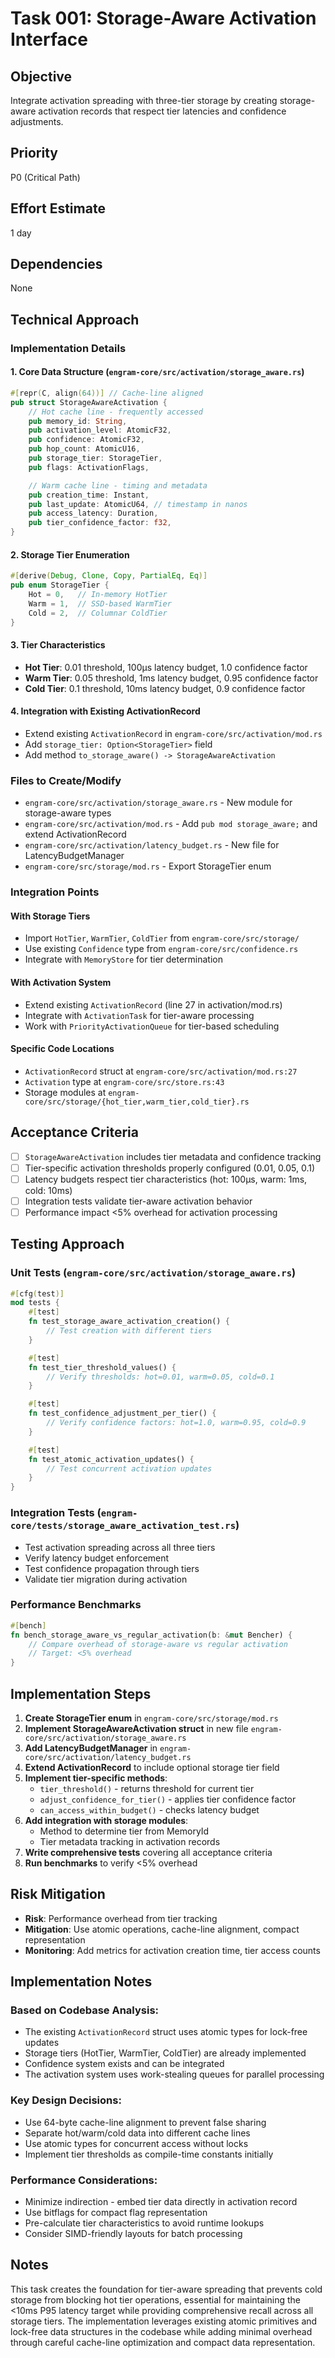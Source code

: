 # Task 001: Storage-Aware Activation Interface

## Objective
Integrate activation spreading with three-tier storage by creating storage-aware activation records that respect tier latencies and confidence adjustments.

## Priority
P0 (Critical Path)

## Effort Estimate
1 day

## Dependencies
None

## Technical Approach

### Implementation Details

#### 1. Core Data Structure (`engram-core/src/activation/storage_aware.rs`)
```rust
#[repr(C, align(64))] // Cache-line aligned
pub struct StorageAwareActivation {
    // Hot cache line - frequently accessed
    pub memory_id: String,
    pub activation_level: AtomicF32,
    pub confidence: AtomicF32,
    pub hop_count: AtomicU16,
    pub storage_tier: StorageTier,
    pub flags: ActivationFlags,

    // Warm cache line - timing and metadata
    pub creation_time: Instant,
    pub last_update: AtomicU64, // timestamp in nanos
    pub access_latency: Duration,
    pub tier_confidence_factor: f32,
}
```

#### 2. Storage Tier Enumeration
```rust
#[derive(Debug, Clone, Copy, PartialEq, Eq)]
pub enum StorageTier {
    Hot = 0,   // In-memory HotTier
    Warm = 1,  // SSD-based WarmTier
    Cold = 2,  // Columnar ColdTier
}
```

#### 3. Tier Characteristics
- **Hot Tier**: 0.01 threshold, 100μs latency budget, 1.0 confidence factor
- **Warm Tier**: 0.05 threshold, 1ms latency budget, 0.95 confidence factor
- **Cold Tier**: 0.1 threshold, 10ms latency budget, 0.9 confidence factor

#### 4. Integration with Existing ActivationRecord
- Extend existing `ActivationRecord` in `engram-core/src/activation/mod.rs`
- Add `storage_tier: Option<StorageTier>` field
- Add method `to_storage_aware() -> StorageAwareActivation`

### Files to Create/Modify
- `engram-core/src/activation/storage_aware.rs` - New module for storage-aware types
- `engram-core/src/activation/mod.rs` - Add `pub mod storage_aware;` and extend ActivationRecord
- `engram-core/src/activation/latency_budget.rs` - New file for LatencyBudgetManager
- `engram-core/src/storage/mod.rs` - Export StorageTier enum

### Integration Points

#### With Storage Tiers
- Import `HotTier`, `WarmTier`, `ColdTier` from `engram-core/src/storage/`
- Use existing `Confidence` type from `engram-core/src/confidence.rs`
- Integrate with `MemoryStore` for tier determination

#### With Activation System
- Extend existing `ActivationRecord` (line 27 in activation/mod.rs)
- Integrate with `ActivationTask` for tier-aware processing
- Work with `PriorityActivationQueue` for tier-based scheduling

#### Specific Code Locations
- `ActivationRecord` struct at `engram-core/src/activation/mod.rs:27`
- `Activation` type at `engram-core/src/store.rs:43`
- Storage modules at `engram-core/src/storage/{hot_tier,warm_tier,cold_tier}.rs`

## Acceptance Criteria
- [ ] `StorageAwareActivation` includes tier metadata and confidence tracking
- [ ] Tier-specific activation thresholds properly configured (0.01, 0.05, 0.1)
- [ ] Latency budgets respect tier characteristics (hot: 100μs, warm: 1ms, cold: 10ms)
- [ ] Integration tests validate tier-aware activation behavior
- [ ] Performance impact <5% overhead for activation processing

## Testing Approach

### Unit Tests (`engram-core/src/activation/storage_aware.rs`)
```rust
#[cfg(test)]
mod tests {
    #[test]
    fn test_storage_aware_activation_creation() {
        // Test creation with different tiers
    }

    #[test]
    fn test_tier_threshold_values() {
        // Verify thresholds: hot=0.01, warm=0.05, cold=0.1
    }

    #[test]
    fn test_confidence_adjustment_per_tier() {
        // Verify confidence factors: hot=1.0, warm=0.95, cold=0.9
    }

    #[test]
    fn test_atomic_activation_updates() {
        // Test concurrent activation updates
    }
}
```

### Integration Tests (`engram-core/tests/storage_aware_activation_test.rs`)
- Test activation spreading across all three tiers
- Verify latency budget enforcement
- Test confidence propagation through tiers
- Validate tier migration during activation

### Performance Benchmarks
```rust
#[bench]
fn bench_storage_aware_vs_regular_activation(b: &mut Bencher) {
    // Compare overhead of storage-aware vs regular activation
    // Target: <5% overhead
}
```

## Implementation Steps

1. **Create StorageTier enum** in `engram-core/src/storage/mod.rs`
2. **Implement StorageAwareActivation struct** in new file `engram-core/src/activation/storage_aware.rs`
3. **Add LatencyBudgetManager** in `engram-core/src/activation/latency_budget.rs`
4. **Extend ActivationRecord** to include optional storage tier field
5. **Implement tier-specific methods**:
   - `tier_threshold()` - returns threshold for current tier
   - `adjust_confidence_for_tier()` - applies tier confidence factor
   - `can_access_within_budget()` - checks latency budget
6. **Add integration with storage modules**:
   - Method to determine tier from MemoryId
   - Tier metadata tracking in activation records
7. **Write comprehensive tests** covering all acceptance criteria
8. **Run benchmarks** to verify <5% overhead

## Risk Mitigation
- **Risk**: Performance overhead from tier tracking
- **Mitigation**: Use atomic operations, cache-line alignment, compact representation
- **Monitoring**: Add metrics for activation creation time, tier access counts

## Implementation Notes

### Based on Codebase Analysis:
- The existing `ActivationRecord` struct uses atomic types for lock-free updates
- Storage tiers (HotTier, WarmTier, ColdTier) are already implemented
- Confidence system exists and can be integrated
- The activation system uses work-stealing queues for parallel processing

### Key Design Decisions:
- Use 64-byte cache-line alignment to prevent false sharing
- Separate hot/warm/cold data into different cache lines
- Use atomic types for concurrent access without locks
- Implement tier thresholds as compile-time constants initially

### Performance Considerations:
- Minimize indirection - embed tier data directly in activation record
- Use bitflags for compact flag representation
- Pre-calculate tier characteristics to avoid runtime lookups
- Consider SIMD-friendly layouts for batch processing

## Notes
This task creates the foundation for tier-aware spreading that prevents cold storage from blocking hot tier operations, essential for maintaining the <10ms P95 latency target while providing comprehensive recall across all storage tiers. The implementation leverages existing atomic primitives and lock-free data structures in the codebase while adding minimal overhead through careful cache-line optimization and compact data representation.
